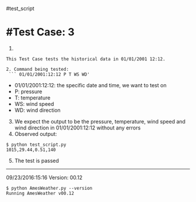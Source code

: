#test_script


#Test Case: 3
=============
1. ```os.system('python AmesWeather.py 01/01/2001:12:12 P T WS WD')
```
This Test Case tests the historical data in 01/01/2001 12:12.

2. Command being tested:
 ``` 01/01/2001:12:12 P T WS WD'
```
  * 01/01/2001:12:12: the specific date and time, we want to test on
  * P: pressure
  * T: temperature
  * WS: wind speed
  * WD: wind direction

3. We expect the output to be the pressure, temperature, wind speed and wind direction in 01/01/2001:12:12 without any errors
4. Observed output:
```
$ python test_script.py
1015,29.44,0.51,140
```

5. The test is passed
------------------------------------
09/23/2016:15:16
Version: 00.12
```
$ python AmesWeather.py --version
Running AmesWeather v00.12
```
